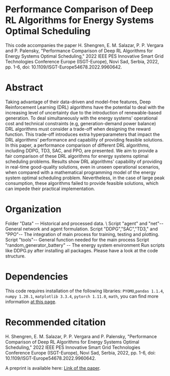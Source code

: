 
# Performance Comparison of Deep RL Algorithms for Energy Systems Optimal Scheduling

This code accompanies the paper H. Shengren, E. M. Salazar, P. P. Vergara and P. Palensky, "Performance Comparison of Deep RL Algorithms for Energy Systems Optimal Scheduling," 2022 IEEE PES Innovative Smart Grid Technologies Conference Europe (ISGT-Europe), Novi Sad, Serbia, 2022, pp. 1-6, doi: 10.1109/ISGT-Europe54678.2022.9960642.

# Abstract 
Taking advantage of their data-driven and model-free features, Deep Reinforcement Learning (DRL) algorithms have the potential to deal with the increasing level of uncertainty due to the introduction of renewable-based generation. To deal simultaneously with the energy systems' operational cost and technical constraints (e.g, generation-demand power balance) DRL algorithms must consider a trade-off when designing the reward function. This trade-off introduces extra hyperparameters that impact the DRL algorithms' performance and capability of providing feasible solutions. In this paper, a performance comparison of different DRL algorithms, including DDPG, TD3, SAC, and PPO, are presented. We aim to provide a fair comparison of these DRL algorithms for energy systems optimal scheduling problems. Results show DRL algorithms' capability of providing in real-time good-quality solutions, even in unseen operational scenarios, when compared with a mathematical programming model of the energy system optimal scheduling problem. Nevertheless, in the case of large peak consumption, these algorithms failed to provide feasible solutions, which can impede their practical implementation.

# Organization
Folder "Data" -- Historical and processed data. \\
Script "agent" and "net"-- General network and agent formulation.
Script "DDPG","SAC","TD3," and "PPO"-- The integration of main process for training, testing and plotting.
Script "tools"-- General function needed for the main process 
Script "random_generator_battery" -- The energy system environment
Run scripts like DDPG.py after installing all packages. Please have a look at the code structure.

# Dependencies
This code requires installation of the following libraries: ```PYOMO```,```pandas 1.1.4```, ```numpy 1.20.1```, ```matplotlib 3.3.4```, ```pytorch 1.11.0```,  ```math```, you can find more information [at this page](https://arxiv.org/abs/2208.00728).

# Recommended citation
H. Shengren, E. M. Salazar, P. P. Vergara and P. Palensky, "Performance Comparison of Deep RL Algorithms for Energy Systems Optimal Scheduling," 2022 IEEE PES Innovative Smart Grid Technologies Conference Europe (ISGT-Europe), Novi Sad, Serbia, 2022, pp. 1-6, doi: 10.1109/ISGT-Europe54678.2022.9960642.

A preprint is available here: [Link of the paper](https://arxiv.org/abs/2208.00728).
